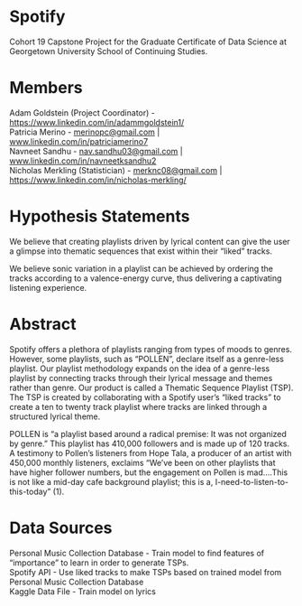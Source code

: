 # Spotify
Cohort 19 Capstone Project for the Graduate Certificate of Data Science at Georgetown University School of Continuing Studies.

# Members
Adam Goldstein (Project Coordinator) - https://www.linkedin.com/in/adammgoldstein1/
<br />
Patricia Merino - merinopc@gmail.com | www.linkedin.com/in/patriciamerino7 
<br />
Navneet Sandhu - nav.sandhu03@gmail.com | www.linkedin.com/in/navneetksandhu2
<br />
Nicholas Merkling (Statistician) - merknc08@gmail.com | https://www.linkedin.com/in/nicholas-merkling/

# Hypothesis Statements
We believe that creating playlists driven by lyrical content can give the user a glimpse into thematic sequences that exist within their “liked” tracks.

We believe sonic variation in a playlist can be achieved by ordering the tracks according to a valence-energy curve, thus delivering a captivating listening experience.

# Abstract
Spotify offers a plethora of playlists ranging from types of moods to genres.  However, some playlists, such as “POLLEN”, declare itself as a genre-less playlist. Our playlist methodology expands on the idea of a genre-less playlist by connecting tracks through their lyrical message and themes rather than genre.  Our product is called a Thematic Sequence Playlist (TSP).  The TSP is created by collaborating with a Spotify user’s “liked tracks” to create a ten to twenty track playlist where tracks are linked through a structured lyrical theme.

POLLEN is “a playlist based around a radical premise: It was not organized by genre.” This playlist has 410,000 followers and is made up of 120 tracks. A testimony to Pollen’s listeners from Hope Tala, a producer of an artist with 450,000 monthly listeners, exclaims “We’ve been on other playlists that have higher follower numbers, but the engagement on Pollen is mad….This is not like a mid-day cafe background playlist; this is a, I-need-to-listen-to-this-today” (1).

# Data Sources
Personal Music Collection Database - Train model to find features of “importance” to learn in order to generate TSPs.
<br />
Spotify API - Use liked tracks to make TSPs based on trained model from Personal Music Collection Database
<br />
Kaggle Data File - Train model on lyrics
